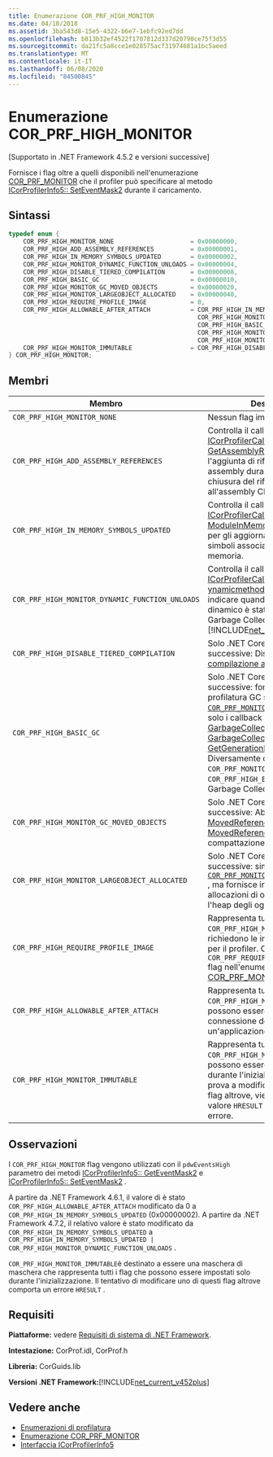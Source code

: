 ```yaml
---
title: Enumerazione COR_PRF_HIGH_MONITOR
ms.date: 04/10/2018
ms.assetid: 3ba543d8-15e5-4322-b6e7-1ebfc92ed7dd
ms.openlocfilehash: b813b32ef4522f1707812d337d20790ce75f3d55
ms.sourcegitcommit: da21fc5a8cce1e028575acf31974681a1bc5aeed
ms.translationtype: MT
ms.contentlocale: it-IT
ms.lasthandoff: 06/08/2020
ms.locfileid: "84500845"
---
```

# <a name="cor_prf_high_monitor-enumeration"></a>Enumerazione COR_PRF_HIGH_MONITOR

[Supportato in .NET Framework 4.5.2 e versioni successive]  
  
Fornisce i flag oltre a quelli disponibili nell'enumerazione [COR_PRF_MONITOR](cor-prf-monitor-enumeration.md) che il profiler può specificare al metodo [ICorProfilerInfo5:: SetEventMask2](icorprofilerinfo5-seteventmask2-method.md) durante il caricamento.  
  
## <a name="syntax"></a>Sintassi  
  
```cpp
typedef enum {  
    COR_PRF_HIGH_MONITOR_NONE                     = 0x00000000,  
    COR_PRF_HIGH_ADD_ASSEMBLY_REFERENCES          = 0x00000001,  
    COR_PRF_HIGH_IN_MEMORY_SYMBOLS_UPDATED        = 0x00000002,
    COR_PRF_HIGH_MONITOR_DYNAMIC_FUNCTION_UNLOADS = 0x00000004,
    COR_PRF_HIGH_DISABLE_TIERED_COMPILATION       = 0x00000008,
    COR_PRF_HIGH_BASIC_GC                         = 0x00000010,
    COR_PRF_HIGH_MONITOR_GC_MOVED_OBJECTS         = 0x00000020,
    COR_PRF_HIGH_MONITOR_LARGEOBJECT_ALLOCATED    = 0x00000040,
    COR_PRF_HIGH_REQUIRE_PROFILE_IMAGE            = 0,  
    COR_PRF_HIGH_ALLOWABLE_AFTER_ATTACH           = COR_PRF_HIGH_IN_MEMORY_SYMBOLS_UPDATED |
                                                    COR_PRF_HIGH_MONITOR_DYNAMIC_FUNCTION_UNLOADS |
                                                    COR_PRF_HIGH_BASIC_GC |
                                                    COR_PRF_HIGH_MONITOR_GC_MOVED_OBJECTS |
                                                    COR_PRF_HIGH_MONITOR_LARGEOBJECT_ALLOCATED,  
    COR_PRF_HIGH_MONITOR_IMMUTABLE                = COR_PRF_HIGH_DISABLE_TIERED_COMPILATION  
} COR_PRF_HIGH_MONITOR;  
```  
  
## <a name="members"></a>Membri  
  
|Membro|Descrizione|  
|------------|-----------------|  
|`COR_PRF_HIGH_MONITOR_NONE`|Nessun flag impostato.|  
|`COR_PRF_HIGH_ADD_ASSEMBLY_REFERENCES`|Controlla il callback [ICorProfilerCallback6:: GetAssemblyReference](icorprofilercallback6-getassemblyreferences-method.md) per l'aggiunta di riferimenti ad assembly durante il percorso di chiusura del riferimento all'assembly CLR.|  
|`COR_PRF_HIGH_IN_MEMORY_SYMBOLS_UPDATED`|Controlla il callback [ICorProfilerCallback7:: ModuleInMemorySymbolsUpdated](icorprofilercallback7-moduleinmemorysymbolsupdated-method.md) per gli aggiornamenti al flusso di simboli associato a un modulo in memoria.|  
|`COR_PRF_HIGH_MONITOR_DYNAMIC_FUNCTION_UNLOADS`|Controlla il callback [ICorProfilerCallback9::D ynamicmethodunloaded](icorprofilercallback9-dynamicmethodunloaded-method.md) per indicare quando un metodo dinamico è stato sottoposto a Garbage Collection e scaricato. <br/> [!INCLUDE[net_current_v472plus](../../../../includes/net-current-v472plus.md)]|
|`COR_PRF_HIGH_DISABLE_TIERED_COMPILATION`|Solo .NET Core 3,0 e versioni successive: Disabilita la [compilazione a livelli](../../../core/whats-new/dotnet-core-3-0.md) per i profiler.|
|`COR_PRF_HIGH_BASIC_GC`|Solo .NET Core 3,0 e versioni successive: fornisce un'opzione di profilatura GC semplice rispetto a [`COR_PRF_MONITOR_GC`](cor-prf-monitor-enumeration.md) . Controlla solo i callback [GarbageCollectionStarted](icorprofilercallback2-garbagecollectionstarted-method.md), [GarbageCollectionFinished](icorprofilercallback2-garbagecollectionfinished-method.md)e [GetGenerationBounds](icorprofilerinfo2-getgenerationbounds-method.md) . Diversamente dal `COR_PRF_MONITOR_GC` flag, non `COR_PRF_HIGH_BASIC_GC` Disabilita Garbage Collection simultanei.|
|`COR_PRF_HIGH_MONITOR_GC_MOVED_OBJECTS`|Solo .NET Core 3,0 e versioni successive: Abilita i callback [MovedReferences](icorprofilercallback-movedreferences-method.md) e [MovedReferences2](icorprofilercallback4-movedreferences2-method.md) solo per la compattazione di cataloghi globali.|
|`COR_PRF_HIGH_MONITOR_LARGEOBJECT_ALLOCATED`|Solo .NET Core 3,0 e versioni successive: simile a [`COR_PRF_MONITOR_OBJECT_ALLOCATED`](cor-prf-monitor-enumeration.md) , ma fornisce informazioni sulle allocazioni di oggetti solo per l'heap degli oggetti grandi (LOH).|
|`COR_PRF_HIGH_REQUIRE_PROFILE_IMAGE`|Rappresenta tutti i flag `COR_PRF_HIGH_MONITOR` che richiedono le immagini ottimizzate per il profiler. Corrisponde al `COR_PRF_REQUIRE_PROFILE_IMAGE` flag nell'enumerazione [COR_PRF_MONITOR](cor-prf-monitor-enumeration.md) .|  
|`COR_PRF_HIGH_ALLOWABLE_AFTER_ATTACH`|Rappresenta tutti i flag `COR_PRF_HIGH_MONITOR` che possono essere impostati dopo la connessione del profiler a un'applicazione in esecuzione.|  
|`COR_PRF_HIGH_MONITOR_IMMUTABLE`|Rappresenta tutti i flag `COR_PRF_HIGH_MONITOR` che possono essere impostati solo durante l'inizializzazione. Se si prova a modificare uno di questi flag altrove, viene restituito un valore `HRESULT` che indica un errore.|  
  
## <a name="remarks"></a>Osservazioni

I `COR_PRF_HIGH_MONITOR` flag vengono utilizzati con il `pdwEventsHigh` parametro dei metodi [ICorProfilerInfo5:: GetEventMask2](icorprofilerinfo5-geteventmask2-method.md) e [ICorProfilerInfo5:: SetEventMask2](icorprofilerinfo5-seteventmask2-method.md) .  
  
A partire da .NET Framework 4.6.1, il valore di è stato `COR_PRF_HIGH_ALLOWABLE_AFTER_ATTACH` modificato da 0 a `COR_PRF_HIGH_IN_MEMORY_SYMBOLS_UPDATED` (0x00000002). A partire da .NET Framework 4.7.2, il relativo valore è stato modificato da `COR_PRF_HIGH_IN_MEMORY_SYMBOLS_UPDATED` a `COR_PRF_HIGH_IN_MEMORY_SYMBOLS_UPDATED | COR_PRF_HIGH_MONITOR_DYNAMIC_FUNCTION_UNLOADS` .

`COR_PRF_HIGH_MONITOR_IMMUTABLE`è destinato a essere una maschera di maschera che rappresenta tutti i flag che possono essere impostati solo durante l'inizializzazione. Il tentativo di modificare uno di questi flag altrove comporta un errore `HRESULT` .

## <a name="requirements"></a>Requisiti

**Piattaforme:** vedere [Requisiti di sistema di .NET Framework](../../get-started/system-requirements.md).  
  
**Intestazione:** CorProf.idl, CorProf.h  
  
**Libreria:** CorGuids.lib  
  
**Versioni .NET Framework:**[!INCLUDE[net_current_v452plus](../../../../includes/net-current-v452plus-md.md)]  
  
## <a name="see-also"></a>Vedere anche

- [Enumerazioni di profilatura](profiling-enumerations.md)
- [Enumerazione COR_PRF_MONITOR](cor-prf-monitor-enumeration.md)
- [Interfaccia ICorProfilerInfo5](icorprofilerinfo5-interface.md)
